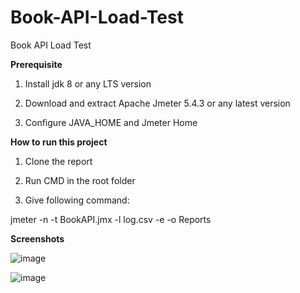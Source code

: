 # Book-API-Load-Test

Book API Load Test

**Prerequisite**

1. Install jdk 8 or any LTS version

2. Download and extract Apache Jmeter 5.4.3 or any latest version

3. Configure JAVA_HOME and Jmeter Home

**How to run this project**

1. Clone the report

2. Run CMD in the root folder

3. Give following command:

 jmeter -n -t BookAPI.jmx -l log.csv -e -o Reports
 
 **Screenshots**
 
 ![image](https://user-images.githubusercontent.com/45478777/176865285-e0b6688e-2525-4bcc-9285-cdecf275dd99.png)

![image](https://user-images.githubusercontent.com/45478777/176865421-c2bb9209-84c3-4547-aa3e-2dc82b1a590f.png)
